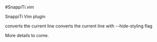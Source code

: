 #SnappiTi.vim

SnappiTi Vim plugin

<c-e> converts the current line
<c-r> converts the current line with --hide-styling flag

More details to come.
